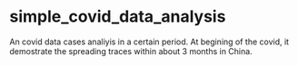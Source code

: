 # simple_covid_data_analysis

An covid data cases analiyis in a certain period. At begining of the covid, it demostrate the spreading traces within about 3 months in China.
